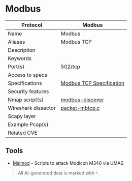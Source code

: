 # Modbus

| Protocol | Modbus |
|---|---|
| Name | Modbus |
| Aliases | Modbus TCP |
| Description |  |
| Keywords |  |
| Port(s) | 502/tcp |
| Access to specs |  |
| Specifications | [Modbus TCP Specification](https://modbus.org/specs.php) |
| Security features |  |
| Nmap script(s) | [modbus-discover](https://nmap.org/nsedoc/scripts/modbus-discover.html) |
| Wireshark dissector | [packet-mbtcp.c](https://github.com/wireshark/wireshark/blob/master/epan/dissectors/packet-mbtcp.c) |
| Scapy layer |  |
| Example Pcap(s) |  |
| Related CVE |  |

## Tools
- [Malmod](https://github.com/mliras/malmod) - Scripts to attack Modicon M340 via UMAS

> All AI-generated data is marked with `*`.

